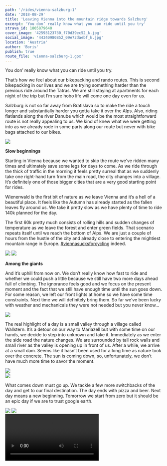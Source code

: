 ```yaml
---
path: '/rides/vienna-salzburg-1'
date: '2018-08-29'
title: 'Leaving Vienna into the mountain ridge towards Salzburg'
excerpt: 'You don’ really know what you can ride until you try'
strava_id: 1805879640
cover_image: '42593123730_f70d39ec52_k.jpg'
social_image: '44340980852_09e72daebf_k.jpg'
location: 'Austria'
author: 'Boris'
publish: true
route_file: 'vienna-salzburg-1.gpx'
---
```


You don’ really know what you can ride until you try. 

That’s how we feel about our bikepacking and rando routes. This is second bikepacking in our lives and we are trying something harder than the previous ride around the Tatras. We are still staying at apartments for each night of the trip but I’m sure hobo life will come one day even for us.

Salzburg is not so far away from Bratislava so to make the ride a touch longer and substantially harder you gotta take it over the Alps. Also, riding flatlands along the river Danube which would be the most straightforward route is not really appealing to us. We kind of knew what we were getting into as we already rode in some parts along our route but never with bike bags attached to our bikes. 

<div>
<image-zoom><img src='44390341481_6d8b429e1d_k.jpg'/></image-zoom>
</div>

**Slow beginnings**

Starting in Vienna because we wanted to skip the route we’ve ridden many times and ultimately save some legs for days to come. As we ride through the thick of traffic in the morning it feels pretty surreal that as we suddenly take one right-hand turn from the main road, the city changes into a village. It’s definitely one of those bigger cities that are a very good starting point for rides.

<marker-link lat='48.183715' lng='15.998370' label='A' zoom='11'>Wienerwald</marker-link> is the first bit of nature as we leave Vienna and it’s a hell of a beautiful place. It feels like the Autumn has already started as the fallen leaves fly around us. We take it pretty slow as we have plenty of time to ride 140k planned for the day. 

The first 60k pretty much consists of rolling hills and sudden changes of temperature as we leave the forest and enter green fields. That scenario repeats itself until we reach the bottom of Alps. We are just a couple of hours from the hustle of the city and already close to entering the mightiest mountain range in Europe. <a href="https://www.instagram.com/explore/tags/viennasucksforcycling">#viennasucksforcycling</a> indeed.

<div class='c-photo-cluster'>
<div class='flex'>
<image-zoom><img src='44340978772_86d05dc92e_k.jpg'/></image-zoom>
<image-zoom><img src='43673398614_142672ef0f_k.jpg'/></image-zoom>
</div>
</div>

**Among the giants**

And it’s uphill from now on. We don’t really know how fast to ride and whether we could push a little because we still have two more days ahead full of climbing. The ignorance feels good and we focus on the present moment and the fact that we still have enough time until the sun goes down. For some reason, we left our front lights at home so we have some time constraints. Next time we will definitely bring them. So far we’ve been lucky with weather and mechanicals they were not needed but you never know… 

<div>
<image-zoom><img src='44341008802_f78423230c_k.jpg'/></image-zoom>
</div>

The real highlight of a day is a small valley through a village called <marker-link lat='47.809615' lng='15.372320' label='B' zoom='12'>Wallstern</marker-link>. It’s a detour on our way to Mariazell but with some time on our hands, we decide to step into unknown and take it. Immediately as we enter the side road the nature changes. We are surrounded by tall rock walls and small river as the valley is opening up in front of us. After a while, we arrive at a small dam. Seems like it hasn’t been used for a long time as nature took over the concrete. The sun is coming down, so, unfortunately, we don’t have much more time to savor the moment. 

<div>
<image-zoom><img src='44340980362_60d475de75_k.jpg'/></image-zoom>
</div>
<div>
<image-zoom><img src='44341008632_d7d4c4f257_k.jpg'/></image-zoom>
</div>

What comes down must go up. We tackle a few more switchbacks of the day and get to our final destination. The day ends with pizza and beer. Next day means a new beginning. Tomorrow we start from zero but it should be an epic day if we are to trust google earth. 

<div class='c-photo-cluster'>
<div class='flex'>
<image-zoom><img src='44341008132_4e82cbf73e_k.jpg'/></image-zoom>
<image-zoom><img src='42581687980_f10ad6b27a_k.jpg'/></image-zoom>
</div>
</div>
<div>
<video src="2018-08-29 17.09.02.MP4" type="mp4" controls></video>
</div>